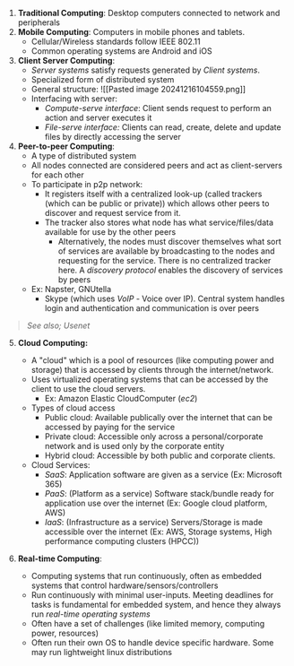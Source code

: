 1. **Traditional Computing**: Desktop computers connected to network and peripherals
2. **Mobile Computing**: Computers in mobile phones and tablets.
	- Cellular/Wireless standards follow IEEE 802.11
	- Common operating systems are Android and iOS
3. **Client Server Computing**: 
	- *Server systems* satisfy requests generated by *Client systems*. 
	- Specialized form of distributed system
	- General structure: ![[Pasted image 20241216104559.png]]
	- Interfacing with server:
		- *Compute-serve interface*: Client sends request to perform an action and server executes it
		- *File-serve interface:* Clients can read, create, delete and update files by directly accessing the server
4. **Peer-to-peer Computing**:
	- A type of distributed system
	- All nodes connected are considered peers and act as client-servers for each other
	- To participate in p2p network:
		- It registers itself with a centralized look-up (called trackers (which can be public or private)) which allows other peers to discover and request service from it.
		- The tracker also stores what node has what service/files/data available for use by the other peers
			- Alternatively, the nodes must discover themselves what sort of services are available by broadcasting to the nodes and requesting for the service. There is no centralized tracker here. A *discovery protocol* enables the discovery of services by peers
	- Ex: Napster, GNUtella 
		- Skype (which uses *VoIP* - Voice over IP). Central system handles login and authentication and communication is over peers
> *See also; Usenet*

5. **Cloud Computing:**
	- A "cloud" which is a pool of resources (like computing power and storage) that is accessed by clients through the internet/network. 
	- Uses virtualized operating systems that can be accessed by the client to use the cloud servers.
		- Ex: Amazon Elastic CloudComputer (*ec2*)
	- Types of cloud access
		- Public cloud: Available publically over the internet that can be accessed by paying for the service
		- Private cloud: Accessible only across a personal/corporate network and is used only by the corporate entity
		- Hybrid cloud: Accessible by both public and corporate clients.
	- Cloud Services:
		- *SaaS*: Application software are given as a service (Ex: Microsoft 365)
		- *PaaS*: (Platform as a service) Software stack/bundle ready for application use over the internet (Ex: Google cloud platform, AWS)
		- *IaaS*: (Infrastructure as a service) Servers/Storage is made accessible over the internet (Ex: AWS, Storage systems, High performance computing clusters (HPCC))

6. **Real-time Computing**:
	- Computing systems that run continuously, often as embedded systems that control hardware/sensors/controllers
	- Run continuously with minimal user-inputs. Meeting deadlines for tasks is fundamental for embedded system, and hence they always run *real-time operating systems*
	- Often have a set of challenges (like limited memory, computing power, resources)
	- Often run their own OS to handle device specific hardware. Some may run lightweight linux distributions
